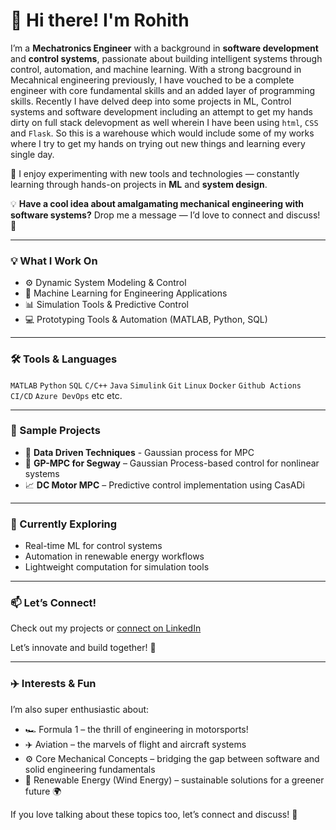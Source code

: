 # 👋 Hi there! I'm Rohith

I’m a **Mechatronics Engineer** with a background in **software development** and **control systems**, passionate about building intelligent systems through control, automation, and machine learning. With a strong bacground in Mecahnical engineering previously, I have vouched to be a complete engineer with core fundamental skills and an added layer of programming skills. Recently I have delved deep into some projects in ML, Control systems and software development including an attempt to get my hands dirty on full stack delevopment as well wherein I have been using `html`, `CSS` and `Flask`. So this is a warehouse which would include some of my works where I try to get my hands on trying out new things and learning every single day. 

🚀 I enjoy experimenting with new tools and technologies — constantly learning through hands-on projects in **ML** and **system design**.

💡 **Have a cool idea about amalgamating mechanical engineering with software systems?** Drop me a message — I’d love to connect and discuss! 💬

---

### 💡 What I Work On
- ⚙️ Dynamic System Modeling & Control
- 🧠 Machine Learning for Engineering Applications
- 📊 Simulation Tools & Predictive Control
- 💻 Prototyping Tools & Automation (MATLAB, Python, SQL)

---

### 🛠️ Tools & Languages
`MATLAB` `Python` `SQL` `C/C++` `Java` `Simulink` `Git` `Linux` `Docker` `Github Actions` `CI/CD` `Azure DevOps` etc etc.

---

### 📂 Sample Projects
- 🔋 **Data Driven Techniques** - Gaussian process for MPC
- 🛴 **GP-MPC for Segway** – Gaussian Process-based control for nonlinear systems  
- 📈 **DC Motor MPC** – Predictive control implementation using CasADi

---

### 🌱 Currently Exploring
- Real-time ML for control systems  
- Automation in renewable energy workflows  
- Lightweight computation for simulation tools

---
### 📫 Let’s Connect!
Check out my projects or [connect on LinkedIn](https://www.linkedin.com/in/rohith-kamath-mijar-a47aaa12a) 

Let’s innovate and build together! 🚀

---

### ✈️ Interests & Fun
I’m also super enthusiastic about:  
- 🏎️ Formula 1 – the thrill of engineering in motorsports! 
- ✈️ Aviation – the marvels of flight and aircraft systems  
- ⚙️ Core Mechanical Concepts – bridging the gap between software and solid engineering fundamentals  
- 🌿 Renewable Energy (Wind Energy) – sustainable solutions for a greener future 🌍

If you love talking about these topics too, let’s connect and discuss! 💬
